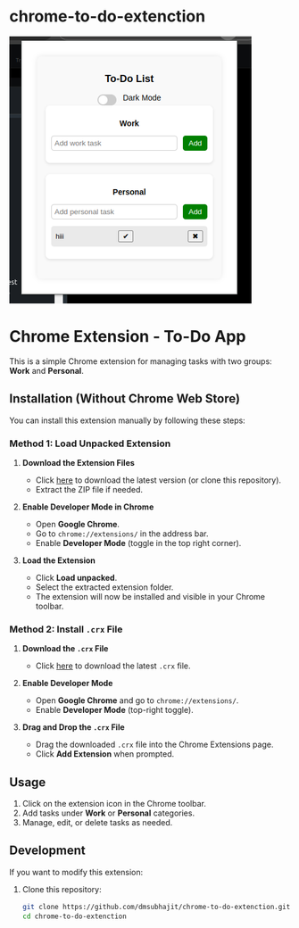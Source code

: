 # chrome-to-do-extenction

![Preview](https://github.com/dmsubhajit/chrome-to-do-extenction/blob/main/Screenshot.png)


# Chrome Extension - To-Do App

This is a simple Chrome extension for managing tasks with two groups: **Work** and **Personal**.

## Installation (Without Chrome Web Store)

You can install this extension manually by following these steps:

### **Method 1: Load Unpacked Extension**

1. **Download the Extension Files**

   - Click [here](https://github.com/dmsubhajit/chrome-to-do-extenction.git) to download the latest version (or clone this repository).
   - Extract the ZIP file if needed.

2. **Enable Developer Mode in Chrome**

   - Open **Google Chrome**.
   - Go to `chrome://extensions/` in the address bar.
   - Enable **Developer Mode** (toggle in the top right corner).

3. **Load the Extension**

   - Click **Load unpacked**.
   - Select the extracted extension folder.
   - The extension will now be installed and visible in your Chrome toolbar.

### **Method 2: Install `.crx` File**

1. **Download the `.crx` File**

   - Click [here](https://github.com/dmsubhajit/chrome-to-do-extenction.git/chrome-to-do-extenction.crx) to download the latest `.crx` file.

2. **Enable Developer Mode**

   - Open **Google Chrome** and go to `chrome://extensions/`.
   - Enable **Developer Mode** (top-right toggle).

3. **Drag and Drop the `.crx` File**

   - Drag the downloaded `.crx` file into the Chrome Extensions page.
   - Click **Add Extension** when prompted.

## **Usage**

1. Click on the extension icon in the Chrome toolbar.
2. Add tasks under **Work** or **Personal** categories.
3. Manage, edit, or delete tasks as needed.

## **Development**

If you want to modify this extension:

1. Clone this repository:
   ```bash
   git clone https://github.com/dmsubhajit/chrome-to-do-extenction.git
   cd chrome-to-do-extenction
